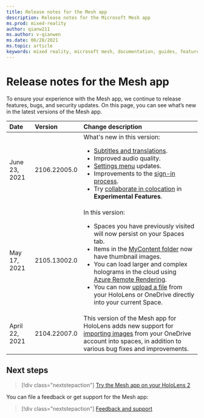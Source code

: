 ```yaml
---
title: Release notes for the Mesh app
description: Release notes for the Microsoft Mesh app
ms.prod: mixed-reality
author: qianw211
ms.author: v-qianwen
ms.date: 06/28/2021
ms.topic: article
keywords: mixed reality, microsoft mesh, documentation, guides, features, holograms, spaces
---
```


# Release notes for the Mesh app

To ensure your experience with the Mesh app, we continue to release features, bugs, and security updates.  On this page, you can see what’s new in the latest versions of the Mesh app.

| Date          | Version           | Change description  |
| :------------ |:-------------| :----------- |
| June 23, 2021 | 2106.22005.0 | What's new in this version:  <br> <ul> <li> [Subtitles and translations](languages.md). </li> <li> Improved audio quality. </li> <li> [Settings menu](use-mesh.md#setting-user-preferences) updates. </li> <li> Improvements to the [sign-in process](faq.md#how-do-i-sign-out-of-mesh-app). </li> <li> Try [collaborate in colocation](use-mesh.md#colocation) in **Experimental Features**. </li> </ul>
| May 17, 2021  | 2105.13002.0 | In this version: <br> <ul> <li> Spaces you have previously visited will now persist on your Spaces tab. </li> <li> Items in the [MyContent folder](import-content.md#accessing-the-mycontent-folder) now have thumbnail images. </li> <li> You can load larger and complex holograms in the cloud using [Azure Remote Rendering](arr-content.md). </li> <li> You can now [upload a file](import-content.md#enable-local-file-picker) from your HoloLens or OneDrive directly into your current Space. </li> </ul>|
| April 22, 2021  | 2104.22007.0 | This version of the Mesh app for HoloLens adds new support for [importing images](import-content.md) from your OneDrive account into spaces, in addition to various bug fixes and improvements. |

## Next steps

   > [!div class="nextstepaction"]
   > [Try the Mesh app on your HoloLens 2](index.md)

You can file a feedback or get support for the Mesh app:

   > [!div class="nextstepaction"]
   > [Feedback and support](faq.md#feedback-and-support)
